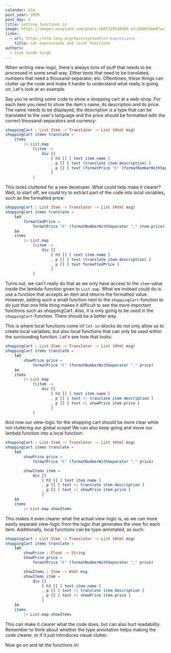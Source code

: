 ```yaml
---
calendar: elm
post_year: 2020
post_day: 5
title: Letting functions in
image: https://images.unsplash.com/photo-1605329540489-afc28d074eb8?w=1839&h=600&fit=max&crop=edges
links:
  - url: https://elm-lang.org/docs/syntax#let-expressions
    title: Let expressions and local functions
authors:
  - Isak Sunde Singh
---
```

When writing view-logic, there's always tons of stuff that needs to be processed in some small way. Either texts that need to be translated, numbers that need a thousand-separator, etc. Oftentimes, these things can clutter up the code and make it harder to understand what really is going on. Let's look at an example.

Say you're writing some code to show a shopping cart at a web-shop. For each item you need to show the item's name, its description and its price. The name needs to be displayed, the description is a type that can be translated to the user's language and the price should be formatted with the correct thousand-separators and currency:

```elm
shoppingCart : List Item -> Translator -> List (Html msg)
shoppingCart items translate =
    items
        |> List.map
            (\item ->
                div []
                    [ h3 [] [ text item.name ]
                    , p [] [ text (translate item.description) ]
                    , p [] [ text (formatPrice "€" (formatNumberWithSeparator "," item.price)) ]
                    ]
            )
```

This looks cluttered for a new developer. What could help make it clearer? Well, to start off, we could try to extract part of the code into local variables, such as the formatted price:

```elm
shoppingCart : List Item -> Translator -> List (Html msg)
shoppingCart items translate =
    let
        formattedPrice =
            formatPrice "€" (formatNumberWithSeparator "," item.price)
    in
    items
        |> List.map
            (\item ->
                div []
                    [ h3 [] [ text item.name ]
                    , p [] [ text (translate item.description) ]
                    , p [] [ text formattedPrice ]
                    ]
            )
```

Turns out, we can't really do that as we only have access to the `item`-value inside the lambda-function given to `List.map`. What we instead could do is use a function that accepts an item and returns the formatted value. However, adding such a small function next to the `shoppingCart`-function to do just that one little thing makes it difficult to see the more important functions such as shoppingCart. Also, it is only going to be used in the `shoppingCart`-function. There should be a better way.

This is where local functions come in! `let-in`-blocks do not only allow us to create local variables, but also local functions that can only be used within the surrounding function. Let's see how that looks:

```elm
shoppingCart : List Item -> Translator -> List (Html msg)
shoppingCart items translate =
    let
        showPrice price =
            formatPrice "€" (formatNumberWithSeparator "," price)
    in
    items
        |> List.map
            (\item ->
                div []
                    [ h3 [] [ text item.name ]
                    , p [] [ text <| translate item.description ]
                    , p [] [ text <| showPrice item.price ]
                    ]
            )
```

And now our view-logic for the shopping cart should be more clear while not cluttering our global scope!
We can also keep going and move our lambda function into a local function:

```elm
shoppingCart : List Item -> Translator -> List (Html msg)
shoppingCart items translate =
    let
        showPrice price =
            formatPrice "€" (formatNumberWithSeparator "," price)

        showItems item =
            div []
                [ h3 [] [ text item.name ]
                , p [] [ text <| translate item.description ]
                , p [] [ text <| showPrice item.price ]
                ]
    in
    items
        |> List.map showItems
```

This makes it even clearer what the actual view-logic is, as we can more easily separate view-logic from the logic that generates the view for each item.
Additionally, local functions can be type-annotated, as such:

```elm
shoppingCart : List Item -> Translator -> List (Html msg)
shoppingCart items translate =
    let
        showPrice : Float -> String
        showPrice price =
            formatPrice "€" (formatNumberWithSeparator "," price)

        showItems : Item -> Html msg
        showItems item =
            div []
                [ h3 [] [ text item.name ]
                , p [] [ text <| translate item.description ]
                , p [] [ text <| showPrice item.price ]
                ]
    in
    items
        |> List.map showItems
```

This can make it clearer what the code does, but can also hurt readability.
Remember to think about whether the type annotation helps making the code clearer, or if it just introduces visual clutter.

Now go on and let the functions in!
